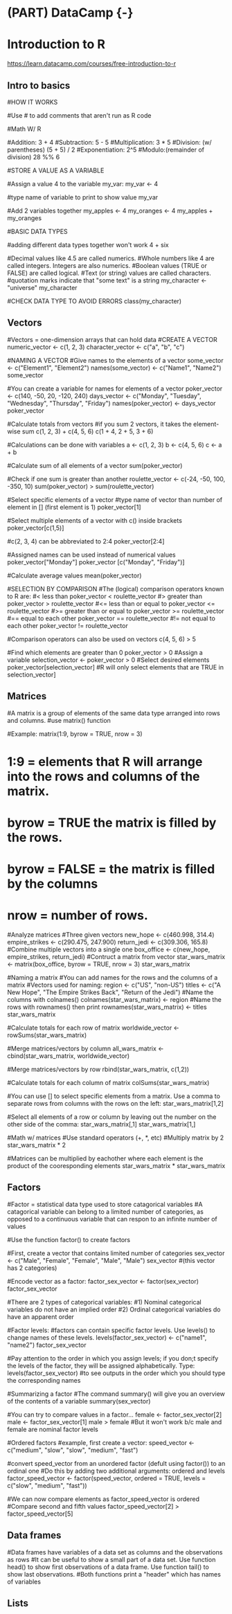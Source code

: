 # (PART) DataCamp {-} 

# Introduction to R

<https://learn.datacamp.com/courses/free-introduction-to-r>

## Intro to basics

#HOW IT WORKS

#Use # to add comments that aren't run as R code

#Math W/ R

#Addition: 
3 + 4
#Subtraction: 
5 - 5 
#Multiplication:
3 * 5
#Division: (w/ parentheses)
(5 + 5) / 2
#Exponentiation: 
2^5
#Modulo:(remainder of division)
28 %% 6

#STORE A VALUE AS A VARIABLE

#Assign a value 4 to the variable my_var:
my_var <- 4

#type name of variable to print to show value 
my_var

#Add 2 variables together 
my_apples <- 4
my_oranges <- 4
my_apples + my_oranges 

#BASIC DATA TYPES

#adding different data types together won't work
4 + six

#Decimal values like 4.5 are called numerics.
#Whole numbers like 4 are called integers. Integers are also numerics.
#Boolean values (TRUE or FALSE) are called logical.
#Text (or string) values are called characters.
#quotation marks indicate that "some text" is a string
my_character <- "universe"
my_character 

#CHECK DATA TYPE TO AVOID ERRORS 
class(my_character)


## Vectors

#Vectors = one-dimension arrays that can hold data
#CREATE A VECTOR 
numeric_vector <- c(1, 2, 3)
character_vector <- c("a", "b", "c")

#NAMING A VECTOR
#Give names to the elements of a vector 
some_vector <- c("Element1", "Element2")
names(some_vector) <- c("Name1", "Name2")
some_vector

#You can create a variable for names for elements of a vector 
poker_vector <- c(140, -50, 20, -120, 240)
days_vector <- c("Monday", "Tuesday", "Wednesday", "Thursday", "Friday")
names(poker_vector) <- days_vector
poker_vector

#Calculate totals from vectors
#if you sum 2 vectors, it takes the element-wise sum
c(1, 2, 3) + c(4, 5, 6)
c(1 + 4, 2 + 5, 3 + 6)

#Calculations can be done with variables
a <- c(1, 2, 3) 
b <- c(4, 5, 6)
c <- a + b

#Calculate sum of all elements of a vector 
sum(poker_vector)

#Check if one sum is greater than another
roulette_vector <- c(-24, -50, 100, -350, 10)
sum(poker_vector) > sum(roulette_vector)

#Select specific elements of a vector 
#type name of vector than number of element in [] (first element is 1)
poker_vector[1]

#Select multiple elements of a vector with c() inside brackets
poker_vector[c(1,5)]

#c(2, 3, 4) can be abbreviated to 2:4
poker_vector[2:4]

#Assigned names can be used instead of numerical values
poker_vector["Monday"]
poker_vector [c("Monday", "Friday")]

#Calculate average values
mean(poker_vector)

#SELECTION BY COMPARISON
#The (logical) comparison operators known to R are:
#< less than 
poker_vector < roulette_vector
#> greater than 
poker_vector > roulette_vector
#<= less than or equal to
poker_vector <= roulette_vector
#>= greater than or equal to
poker_vector >= roulette_vector
#== equal to each other
poker_vector == roulette_vector
#!= not equal to each other
poker_vector != roulette_vector

#Comparison operators can also be used on vectors
c(4, 5, 6) > 5

#Find which elements are greater than 0
poker_vector > 0
#Assign a variable
selection_vector <- poker_vector > 0
#Select desired elements
poker_vector[selection_vector]
#R will only select elements that are TRUE in selection_vector]

## Matrices

#A matrix is a group of elements of the same data type arranged into rows and columns.
#use matrix() function

#Example:
matrix(1:9, byrow = TRUE, nrow = 3)
# 1:9 = elements that R will arrange into the rows and columns of the matrix.
# byrow = TRUE the matrix is filled by the rows.
# byrow = FALSE = the matrix is filled by the columns
# nrow = number of rows.

#Analyze matrices
#Three given vectors
new_hope <- c(460.998, 314.4)
empire_strikes <- c(290.475, 247.900)
return_jedi <- c(309.306, 165.8)
#Combine multiple vectors into a single one
box_office <- c(new_hope, empire_strikes, return_jedi)
#Contruct a matrix from vector 
star_wars_matrix <- matrix(box_office, byrow = TRUE, nrow = 3)
star_wars_matrix

#Naming a matrix 
#You can add names for the rows and the columns of a matrix
#Vectors used for naming:
region <- c("US", "non-US")
titles <- c("A New Hope", "The Empire Strikes Back", "Return of the Jedi")
#Name the columns with colnames()
colnames(star_wars_matrix) <- region
#Name the rows with rownames() then print
rownames(star_wars_matrix) <- titles
star_wars_matrix

#Calculate totals for each row of matrix 
worldwide_vector <- rowSums(star_wars_matrix)

#Merge matrices/vectors by column
all_wars_matrix <- cbind(star_wars_matrix, worldwide_vector)

#Merge matrices/vectors by row
rbind(star_wars_matrix, c(1,2))

#Calculate totals for each column of matrix
colSums(star_wars_matrix)

#You can use [] to select specific elements from a matrix. Use a comma to separate rows from columns with the rows on the left:
star_wars_matrix[1,2]

#Select all elements of a row or column by leaving out the number on the other side of the comma:
star_wars_matrix[,1]
star_wars_matrix[1,]

#Math w/ matrices
#Use standard operators (+, *, etc)
#Multiply matrix by 2
star_wars_matrix * 2

#Matrices can be multiplied by eachother where each element is the product of the cooresponding elements
star_wars_matrix * star_wars_matrix

## Factors
#Factor = statistical data type used to store catagorical variables 
#A catagorical variable can belong to a limited number of categories, as opposed to a continuous variable that can respon to an infinite number of values 

#Use the function factor() to create factors

#First, create a vector that contains limited number of categories 
sex_vector <- c("Male", "Female", "Female", "Male", "Male")
sex_vector
#(this vector has 2 categories)

#Encode vector as a factor:
factor_sex_vector <- factor(sex_vector)
factor_sex_vector

#There are 2 types of categorical variables: 
#1) Nominal categorical variables do not have an implied order
#2) Ordinal categorical variables do have an apparent order

#Factor levels:
#factors can contain specific factor levels. Use levels() to change names of these levels.
levels(factor_sex_vector) <- c("name1", "name2")
factor_sex_vector

#Pay attention to the order in which you assign levels; if you don;t specify the levels of the factor, they will be assigned alphabetically. Type: 
levels(factor_sex_vector)
#to see outputs in the order which you should type the corresponding names

#Summarizing a factor 
#The command summary() will give you an overview of the contents of a variable
summary(sex_vector)

#You can try to compare values in a factor...
female <- factor_sex_vector[2]
male <- factor_sex_vector[1]
male > female
#But it won't work b/c male and female are nominal factor levels

#Ordered factors
#example, first create a vector:
speed_vector <- c("medium", "slow", "slow", "medium", "fast")

#convert speed_vector from an unordered factor (defult using factor()) to an ordinal one
#Do this by adding two additional arguments: ordered and levels
factor_speed_vector <- factor(speed_vector,
ordered = TRUE,
levels = c("slow", "medium", "fast"))

#We can now compare elements as factor_speed_vector is ordered
#Compare second and fifth values
factor_speed_vector[2] > factor_speed_vector[5]

## Data frames
#Data frames have variables of a data set as columns and the observations as rows
#It can be useful to show a small part of a data set. Use function head() to show first observations of a data frame. Use function tail() to show last observations.
#Both functions print a "header" which has names of variables

## Lists